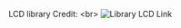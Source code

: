 LCD library
Credit: <br\>
![Library LCD Link](https://github.com/linusreM/RISC-V-IO-card-examples-Makefile/tree/main/05-LCD/new_lcd_lib)